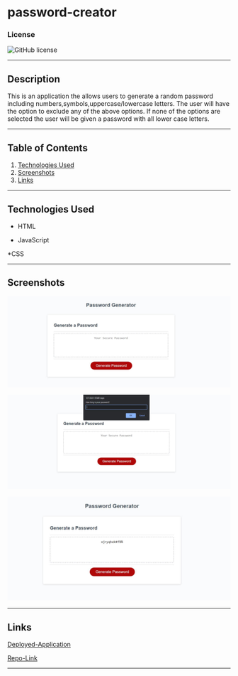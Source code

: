 # password-creator

### License
  ![GitHub license](https://img.shields.io/badge/license-MIT-green.svg)
***

## Description
This is an application the allows users to generate a random password including numbers,symbols,uppercase/lowercase letters. The user will have the option to exclude any of the above options. If none of the options are selected the user will be given a password with all lower case letters.
***

## Table of Contents
1. [Technologies Used](#technologies)
2. [Screenshots](#screenshots)
3. [Links](#links)
***

<a name="technologies"></a>
## Technologies Used
  
* HTML

* JavaScript

*CSS

***

<a name="screenshots"></a>
## Screenshots

![Password Generator](./assets/images/Passwordgen.JPG)

![Password Prompt](./assets/images/passwordprompt.JPG)

![Generated Password](./assets/images/genpassword.JPG)
***

<a name="links"></a>
## Links

[Deployed-Application](https://primary-keys-rentals.herokuapp.com/)

[Repo-Link](https://github.com/TottoMoe/PrimaryKeysRentals)
***